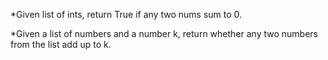*Given list of ints, return True if any two nums sum to 0.

*Given a list of numbers and a number k, return whether any two numbers from the list add up to k.
